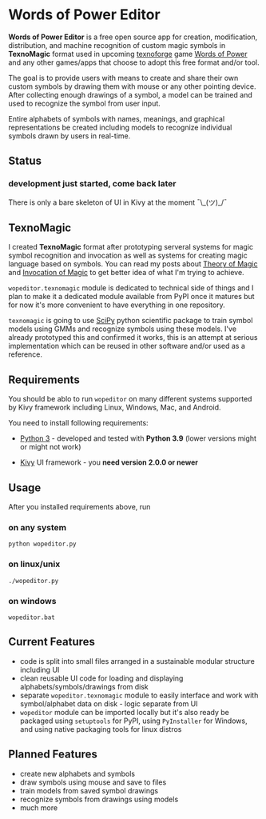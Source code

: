 # Words of Power Editor

**Words of Power Editor** is a free open source app for creation,
modification, distribution, and machine recognition of custom magic
symbols in **TexnoMagic** format used in upcoming
[texnoforge](https://texnoforge.dev)
game
[Words of Power](https://texnoforge.dev/pages/words-of-power.html)
and any other games/apps that choose to adopt this free format and/or tool.

The goal is to provide users with means to create and share their own custom
symbols by drawing them with mouse or any other pointing device. After
collecting enough drawings of a symbol, a model can be trained and used to
recognize the symbol from user input.

Entire alphabets of symbols with names, meanings, and graphical
representations be created including models to recognize individual symbols
drawn by users in real-time.


## Status

### development just started, come back later

There is only a bare skeleton of UI in Kivy at the moment ¯\\\_(ツ)\_/¯


## TexnoMagic

I created **TexnoMagic** format after prototyping serveral systems for magic
symbol recognition and invocation as well as systems for creating magic
language based on symbols. You can read my posts about
[Theory of Magic](https://texnoforge.dev/words-of-power-devlog-1-theory-of-magic.html) and
[Invocation of Magic](https://texnoforge.dev/words-of-power-devlog-2-invocation-of-magic.html)
to get better idea of what I'm trying to achieve.

`wopeditor.texnomagic` module is dedicated to technical side of things and I
plan to make it a dedicated module available from PyPI once it matures but
for now it's more convenient to have everything in one repository.

`texnomagic` is going to use [SciPy](https://www.scipy.org/) python
scientific package to train symbol models using GMMs and recognize symbols
using these models. I've already prototyped this and confirmed it works, this
is an attempt at serious implementation which can be reused in other software
and/or used as a reference.


## Requirements

You should be ablo to run `wopeditor` on many different systems supported by
Kivy framework including Linux, Windows, Mac, and Android.

You need to install following requirements:

* [Python 3](https://www.python.org/downloads/) - developed and tested with
  **Python 3.9** (lower versions might or might not work)

* [Kivy](https://kivy.org/doc/stable/gettingstarted/installation.html)
  UI framework - you **need version 2.0.0 or newer**


## Usage

After you installed requirements above, run


### on any system

```
python wopeditor.py
```

### on linux/unix

```
./wopeditor.py
```

### on windows

```
wopeditor.bat
```


## Current Features

* code is split into small files arranged in a sustainable modular structure including UI
* clean reusable UI code for loading and displaying alphabets/symbols/drawings from disk
* separate `wopeditor.texnomagic` module to easily interface and work with
  symbol/alphabet data on disk - logic separate from UI
* `wopeditor` module can be imported locally but it's also ready be packaged using
  `setuptools` for PyPI, using `PyInstaller` for Windows, and using native
  packaging tools for linux distros


## Planned Features

* create new alphabets and symbols
* draw symbols using mouse and save to files
* train models from saved symbol drawings
* recognize symbols from drawings using models
* much more